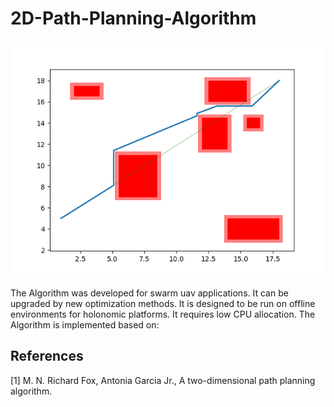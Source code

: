 # 2D-Path-Planning-Algorithm

![Example Image](https://github.com/fcitil/fcitil.github.io/blob/master/assets/img/Swarm_UAV/path_planning_fig.png)

The Algorithm was developed for swarm uav applications.
It can be upgraded by new optimization methods.
It is designed to be run on offline environments for holonomic platforms.
It requires low CPU allocation.
The Algorithm is implemented based on:
  ## References
<a id="1">[1]</a> 
  M. N. Richard Fox, Antonia Garcia Jr., 
  A two-dimensional path planning algorithm.
